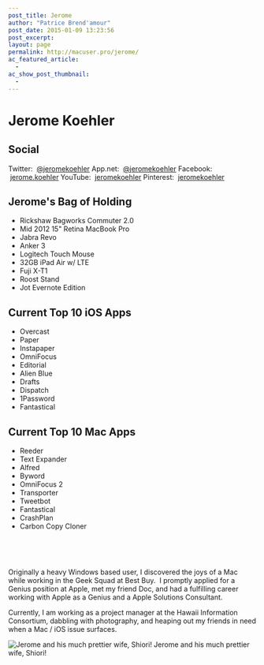 ```yaml
---
post_title: Jerome
author: "Patrice Brend'amour"
post_date: 2015-01-09 13:23:56
post_excerpt:
layout: page
permalink: http://macuser.pro/jerome/
ac_featured_article:
  - 
ac_show_post_thumbnail:
  - 
---
```

<h1 class="text-align-center">Jerome Koehler</h1>
<h2>Social</h2>
Twitter:  <a href="https://twitter.com/jeromekoehler">@jeromekoehler</a>
App.net:  <a href="https://alpha.app.net/jeromekoehler">@jeromekoehler</a>
Facebook:  <a href="https://www.facebook.com/jerome.koehler">jerome.koehler</a>
YouTube:  <a href="https://www.youtube.com/user/jeromekoehler">jeromekoehler</a>
Pinterest:  <a href="http://www.pinterest.com/jeromekoehler/">jeromekoehler</a>
<h2>Jerome's Bag of Holding</h2>
<ul dir="ltr">
	<li>Rickshaw Bagworks Commuter 2.0</li>
	<li>Mid 2012 15" Retina MacBook Pro</li>
	<li>Jabra Revo</li>
	<li>Anker 3</li>
	<li>Logitech Touch Mouse</li>
	<li>32GB iPad Air w/ LTE</li>
	<li>Fuji X-T1</li>
	<li>Roost Stand</li>
	<li>Jot Evernote Edition</li>
</ul>
<h2 dir="ltr">Current Top 10 iOS Apps</h2>
<ul dir="ltr">
	<li>Overcast</li>
	<li>Paper</li>
	<li>Instapaper</li>
	<li>OmniFocus</li>
	<li>Editorial</li>
	<li>Alien Blue</li>
	<li>Drafts</li>
	<li>Dispatch</li>
	<li>1Password</li>
	<li>Fantastical</li>
</ul>
<h2>Current Top 10 Mac Apps</h2>
<ul dir="ltr">
	<li>Reeder</li>
	<li>Text Expander</li>
	<li>Alfred</li>
	<li>Byword</li>
	<li>OmniFocus 2</li>
	<li>Transporter</li>
	<li>Tweetbot</li>
	<li>Fantastical</li>
	<li>CrashPlan</li>
	<li>Carbon Copy Cloner</li>
</ul>
&nbsp;

&nbsp;

<span style="font-size: 14px;">Originally a heavy Windows based user, I discovered the joys of a Mac while working in the Geek Squad at Best Buy.  I promptly applied for a Genius position at Apple, met my friend Doc, and had a fulfilling career working with Apple as a Genius and a Apple Solutions Consultant.</span>

Currently, I am working as a project manager at the Hawaii Information Consortium, dabbling with photography, and heaping out my friends in need when a Mac / iOS issue surfaces.

<img src="http://static.squarespace.com/static/53680deee4b0dfd7136d8d20/t/53ec5d0de4b0b7ceea748b8b/1407999249244/?format=original" alt="Jerome and his much prettier wife, Shiori!" /> Jerome and his much prettier wife, Shiori!